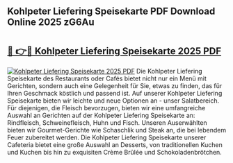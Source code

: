## Kohlpeter Liefering Speisekarte PDF Download Online 2025 zG6Au

# <h2><a href="http://gceesce.nevu.top/?p=Kohlpeter+Liefering+Speisekarte">🔗 👉🔴 Kohlpeter Liefering Speisekarte 2025 PDF</a></h2>

[![Kohlpeter Liefering Speisekarte 2025 PDF](https://i.imgur.com/dBaPXMq.png)](http://gceesce.nevu.top/?p=Kohlpeter+Liefering+Speisekarte)
Die Kohlpeter Liefering Speisekarte des Restaurants oder Cafés bietet nicht nur ein Menü mit Gerichten, sondern auch eine Gelegenheit für Sie, etwas zu finden, das für Ihren Geschmack köstlich und passend ist. Auf unserer Kohlpeter Liefering Speisekarte bieten wir leichte und neue Optionen an - unser Salatbereich. Für diejenigen, die Fleisch bevorzugen, bieten wir eine umfangreiche Auswahl an Gerichten auf der Kohlpeter Liefering Speisekarte an: Rindfleisch, Schweinefleisch, Huhn und Fisch. Unseren Auserwählten bieten wir Gourmet-Gerichte wie Schaschlik und Steak an, die bei lebendem Feuer zubereitet werden. Die Kohlpeter Liefering Speisekarte unserer Cafeteria bietet eine große Auswahl an Desserts, von traditionellen Kuchen und Kuchen bis hin zu exquisiten Crème Brûlée und Schokoladenbrötchen.
